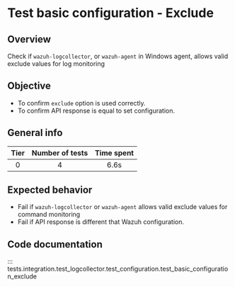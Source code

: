 # Test basic configuration - Exclude
## Overview 

Check if `wazuh-logcollector`, or `wazuh-agent` in Windows agent, allows valid exclude values for 
log monitoring

## Objective

- To confirm `exclude` option is used correctly.
- To confirm API response is equal to set configuration.

## General info

|Tier | Number of tests | Time spent |
|:--:|:--:|:--:|
| 0 | 4 | 6.6s |

## Expected behavior

- Fail if `wazuh-logcollector` or `wazuh-agent` allows valid exclude values for command monitoring
- Fail if API response is different that Wazuh configuration.

## Code documentation

::: tests.integration.test_logcollector.test_configuration.test_basic_configuration_exclude
